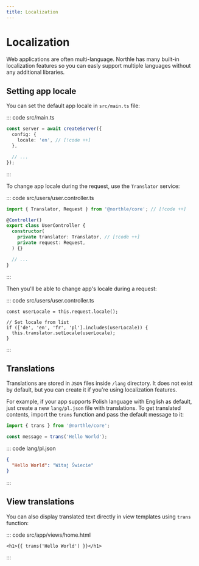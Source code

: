```yaml
---
title: Localization
---
```


# Localization

Web applications are often multi-language. Northle has many built-in localization features so you can easly support multiple languages without any additional libraries.

## Setting app locale

You can set the default app locale in `src/main.ts` file:

::: code src/main.ts
```ts
const server = await createServer({
  config: {
    locale: 'en', // [!code ++]
  },

  // ...
});
```
:::

To change app locale during the request, use the `Translator` service:

::: code src/users/user.controller.ts
```ts
import { Translator, Request } from '@northle/core'; // [!code ++]

@Controller()
export class UserController {
  constructor(
    private translator: Translator, // [!code ++]
    private request: Request,
  ) {}

  // ...
}
```
:::

Then you'll be able to change app's locale during a request:

::: code src/users/user.controller.ts
```ts{12}
const userLocale = this.request.locale();

// Set locale from list
if (['de', 'en', 'fr', 'pl'].includes(userLocale)) {
  this.translator.setLocale(userLocale);
}
```
:::

## Translations

Translations are stored in `JSON` files inside `/lang` directory. It does not exist by default, but you can create it if you're using localization features.

For example, if your app supports Polish language with English as default, just create a new `lang/pl.json` file with translations. To get translated contents, import the `trans` function and pass the default message to it:

```ts
import { trans } from '@northle/core';

const message = trans('Hello World');
```

::: code lang/pl.json
```json
{
  "Hello World": "Witaj Świecie"
}
```
:::

## View translations

You can also display translated text directly in view templates using `trans` function:

::: code src/app/views/home.html
```svelte
<h1>{{ trans('Hello World') }}</h1>
```
:::
